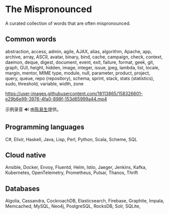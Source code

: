 # The Mispronounced

A curated collection of words that are often mispronounced.

## Common words

abstraction, access, admin, agile, AJAX, alias, algorithm, Apache, app, archive, array, ASCII, avatar, binary, bind, cache, campaign, check, context, daemon, deque, digest, document, event, exit, failure, format, geek, git, graph, GUI, height, hidden, image, integer, issue, jpeg, lambda, list, locale, margin, mentor, MIME type, module, null, parameter, product, project, query, queue, repo (repository), schema, sprint, stack, stats (statistics), sudo, threshold, variable, width, zone

https://user-images.githubusercontent.com/18113865/158326601-e29b6e99-3976-4fa0-898f-153d65999a44.mp4

示例录音 🔊 由[陈易生](https://github.com/YikSanChan)提供。


## Programming languages

C#, Elixir, Haskell, Java, Lisp, Perl, Python, Scala, Scheme, SQL

## Cloud native

Ansible, Docker, Envoy, Fluentd, Helm, Istio, Jaeger, Jenkins, Kafka, Kubernetes, OpenTelemetry, Prometheus, Pulsar, Thanos, Thrift

## Databases

Algolia, Cassandra, CockroachDB, Elasticsearch, Firebase, Graphite, Impala, Memcached, MySQL, Neo4j, PostgreSQL, RocksDB, Solr, SQLite,

